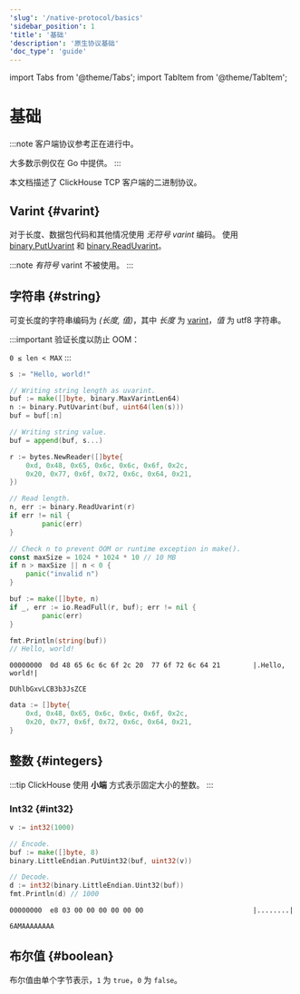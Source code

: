 ```yaml
---
'slug': '/native-protocol/basics'
'sidebar_position': 1
'title': '基础'
'description': '原生协议基础'
'doc_type': 'guide'
---
```


import Tabs from '@theme/Tabs';
import TabItem from '@theme/TabItem';


# 基础

:::note
客户端协议参考正在进行中。

大多数示例仅在 Go 中提供。
:::

本文档描述了 ClickHouse TCP 客户端的二进制协议。

## Varint {#varint}

对于长度、数据包代码和其他情况使用 *无符号 varint* 编码。
使用 [binary.PutUvarint](https://pkg.go.dev/encoding/binary#PutUvarint) 和 [binary.ReadUvarint](https://pkg.go.dev/encoding/binary#ReadUvarint)。

:::note
*有符号* varint 不被使用。
:::

## 字符串 {#string}

可变长度的字符串编码为 *(长度, 值)*，其中 *长度* 为 [varint](#varint)，*值* 为 utf8 字符串。

:::important
验证长度以防止 OOM：

`0 ≤ len < MAX`
:::

<Tabs>
<TabItem value="encode" label="编码">

```go
s := "Hello, world!"

// Writing string length as uvarint.
buf := make([]byte, binary.MaxVarintLen64)
n := binary.PutUvarint(buf, uint64(len(s)))
buf = buf[:n]

// Writing string value.
buf = append(buf, s...)
```

</TabItem>
<TabItem value="decode" label="解码">

```go
r := bytes.NewReader([]byte{
    0xd, 0x48, 0x65, 0x6c, 0x6c, 0x6f, 0x2c,
    0x20, 0x77, 0x6f, 0x72, 0x6c, 0x64, 0x21,
})

// Read length.
n, err := binary.ReadUvarint(r)
if err != nil {
        panic(err)
}

// Check n to prevent OOM or runtime exception in make().
const maxSize = 1024 * 1024 * 10 // 10 MB
if n > maxSize || n < 0 {
    panic("invalid n")
}

buf := make([]byte, n)
if _, err := io.ReadFull(r, buf); err != nil {
        panic(err)
}

fmt.Println(string(buf))
// Hello, world!
```

</TabItem>
</Tabs>

<Tabs>
<TabItem value="hexdump" label="十六进制转储">

```hexdump
00000000  0d 48 65 6c 6c 6f 2c 20  77 6f 72 6c 64 21        |.Hello, world!|
```

</TabItem>
<TabItem value="base64" label="Base64">

```text
DUhlbGxvLCB3b3JsZCE
```

</TabItem>
<TabItem value="go" label="Go">

```go
data := []byte{
    0xd, 0x48, 0x65, 0x6c, 0x6c, 0x6f, 0x2c,
    0x20, 0x77, 0x6f, 0x72, 0x6c, 0x64, 0x21,
}
```

</TabItem>
</Tabs>

## 整数 {#integers}

:::tip
ClickHouse 使用 **小端** 方式表示固定大小的整数。
:::

### Int32 {#int32}
```go
v := int32(1000)

// Encode.
buf := make([]byte, 8)
binary.LittleEndian.PutUint32(buf, uint32(v))

// Decode.
d := int32(binary.LittleEndian.Uint32(buf))
fmt.Println(d) // 1000
```

<Tabs>
<TabItem value="hexdump" label="十六进制转储">

```hexdump
00000000  e8 03 00 00 00 00 00 00                           |........|
```

</TabItem>
<TabItem value="base64" label="Base64">

```text
6AMAAAAAAAA
```

</TabItem>
</Tabs>

## 布尔值 {#boolean}

布尔值由单个字节表示，`1` 为 `true`，`0` 为 `false`。
